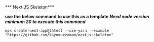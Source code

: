 *** Next JS Skeleton***

**use the below command to use this as a template**
***Need node version minimum 20 to execute this command***

```
npx create-next-app@latest --use-yarn --example "https://github.com/kayumuzzaman/nextjs-skeleton"
```

